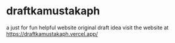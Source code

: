 # draftkamustakaph
a just for fun helpful website original draft idea
visit the website at https://draftkamustakaph.vercel.app/
